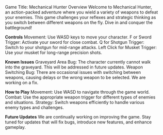 Game Title: Mechanical Hunter
Overview
Welcome to Mechanical Hunter, an action-packed adventure where you wield a variety of weapons to defeat your enemies. This game challenges your reflexes and strategic thinking as you switch between different weapons on the fly. Dive in and conquer the battleground!

**Controls**
Movement: Use WASD keys to move your character.
F or Sword Trigger: Activate your sword for close combat.
Q for Shotgun Trigger: Switch to your shotgun for mid-range attacks.
Left Click for Musket Trigger: Use your musket for long-range precision shots.


**Known Issues**
Graveyard Area Bug: The character currently cannot walk into the graveyard. This will be addressed in future updates.
Weapon Switching Bug: There are occasional issues with switching between weapons, causing delays or the wrong weapon to be selected. We are working on a fix.

**How to Play**
Movement: Use WASD to navigate through the game world.
Combat: Use the appropriate weapon trigger for different types of enemies and situations.
Strategy: Switch weapons efficiently to handle various enemy types and challenges.

**Future Updates**
We are continually working on improving the game. Stay tuned for updates that will fix bugs, introduce new features, and enhance gameplay.
